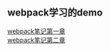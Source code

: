 ## webpack学习的demo


<html>
<a href="https://github.com/liyunxiang345/webpack-study/blob/master/notebook/step-1.md">webpack笔记第一章</a>
<br>
<a href="https://github.com/liyunxiang345/webpack-study/blob/master/notebook/step-2.md">webpack笔记第二章</a>
</html>